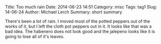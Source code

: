Title: Too much rain
Date: 2014-06-23 14:51
Category: misc
Tags: tag1
Slug: 14-06-24
Author: Michael Lerch
Summary: short summary
<!-- Status: hidden -->

There's been a lot of rain.  I moved most of the potted peppers out of the
works of it, but I left the cloth pot peppers out in it.  It looks like that
was a bad idea.  The habenero does not look good and the jalepeno looks like
it is going to lose all of it's leaves.
